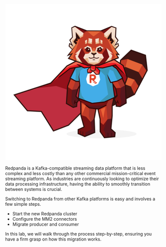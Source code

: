 ![Reliable Panda](./images/reliable_panda.png)

Redpanda is a Kafka-compatible streaming data platform that is less complex and less costly than any other commercial mission-critical event streaming platform. As industries are continuously looking to optimize their data processing infrastructure, having the ability to smoothly transition between systems is crucial. 

Switching to Redpanda from other Kafka platforms is easy and involves a few simple steps. 

- Start the new Redpanda cluster
- Configure the MM2 connectors
- Migrate producer and consumer

In this lab, we will walk through the process step-by-step, ensuring you have a firm grasp on how this migration works.


